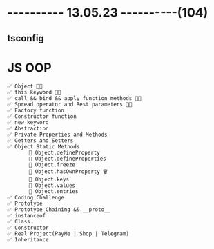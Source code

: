 # ---------- 13.05.23 ----------(104)

## tsconfig

# JS OOP

    ✅ Object 👍🏻
    ✅ this keyword 👍🏻
    ✅ call && bind && apply function methods 👍🏻
    ✅ Spread operator and Rest parameters 👍🏻
    ✅ Factory function
    ✅ Constructor function
    ✅ new keyword
    ✅ Abstraction
    ✅ Private Properties and Methods
    ✅ Getters and Setters
    ✅ Object Static Methods
           🍩 Object.defineProperty
           🍩 Object.defineProperties
           🍩 Object.freeze
           🍩 Object.hasOwnProperty 🗑️
           🍩 Object.keys
           🍩 Object.values
           🍩 Object.entries
    ✅ Coding Challenge
    ✅ Prototype
    ✅ Prototype Chaining && __proto__
    ✅ instanceof
    ✅ Class
    ✅ Constructor
    ✅ Real Project(PayMe | Shop | Telegram)
    ✅ Inheritance
